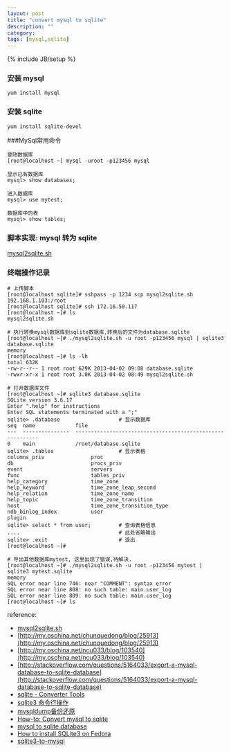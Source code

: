 ```yaml
---
layout: post
title: "convert mysql to sqlite"
description: ""
category: 
tags: [mysql,sqlite]
---
```

{% include JB/setup %}

### 安装 mysql
	yum install mysql

### 安装 sqlite
	yum install sqlite-devel

###MySql常用命令

	登陆数据库
	[root@localhost ~] mysql -uroot -p123456 mysql

	显示已有数据库
	mysql> show databases;
	 
	进入数据库
	mysql> use mytest;
	 
	数据库中的表
	mysql> show tables;


### 脚本实现: mysql 转为 sqlite  
[mysql2sqlite.sh](https://gist.github.com/esperlu/943776/)

### 终端操作记录
	# 上传脚本
	[root@localhost sqlite]# sshpass -p 1234 scp mysql2sqlite.sh 192.168.1.103:/root
	[root@localhost sqlite]# ssh 172.16.50.117
	[root@localhost ~]# ls
	mysql2sqlite.sh

	# 执行转换mysql数据库到sqlite数据库,转换后的文件为database.sqlite
	[root@localhost ~]# ./mysql2sqlite.sh -u root -p123456 mysql | sqlite3 database.sqlite
	memory
	[root@localhost ~]# ls -lh
	total 632K
	-rw-r--r-- 1 root root 629K 2013-04-02 09:08 database.sqlite
	-rwxr-xr-x 1 root root 3.0K 2013-04-02 08:49 mysql2sqlite.sh

	# 打开数据库文件
	[root@localhost ~]# sqlite3 database.sqlite  
	SQLite version 3.6.17
	Enter ".help" for instructions
	Enter SQL statements terminated with a ";"
	sqlite> .database                   # 显示数据库
	seq  name             file                                                      
	---  ---------------  ----------------------------------------------------------
	0    main             /root/database.sqlite                                     
	sqlite> .tables                     # 显示表格
	columns_priv               proc                     
	db                         procs_priv               
	event                      servers                  
	func                       tables_priv              
	help_category              time_zone                
	help_keyword               time_zone_leap_second    
	help_relation              time_zone_name           
	help_topic                 time_zone_transition     
	host                       time_zone_transition_type
	ndb_binlog_index           user                     
	plugin                   
	sqlite> select * from user;         # 查询表格信息
	....                                # 此处省略输出
	sqlite> .exit                       # 退出
	[root@localhost ~]#

	# 导出其他数据库mytest, 这里出现了错误,待解决.
	[root@localhost ~]# ./mysql2sqlite.sh -u root -p123456 mytest | sqlite3 mytest.sqlite
	memory
	SQL error near line 746: near "COMMENT": syntax error
	SQL error near line 808: no such table: main.user_log
	SQL error near line 809: no such table: main.user_log
	[root@localhost ~]# ls

reference:
* [mysql2sqlite.sh](https://gist.github.com/esperlu/943776/)
* [http://my.oschina.net/chunquedong/blog/25913](http://my.oschina.net/chunquedong/blog/25913)
* [http://my.oschina.net/ncu033/blog/103540](http://my.oschina.net/ncu033/blog/103540)
* [http://stackoverflow.com/questions/5164033/export-a-mysql-database-to-sqlite-database](http://stackoverflow.com/questions/5164033/export-a-mysql-database-to-sqlite-database)
* [sqlite - Converter Tools](http://www.sqlite.org/cvstrac/wiki?p=ConverterTools)
* [sqlite3 命令行操作](www.cnblogs.com/lwm-1988/archive/2011/08/20/2147573.html)
* [mysqldump备份还原](www.cnblogs.com/zeroone/archive/2010/05/11/1732834.html) 
* [How-to: Convert mysql to sqlite](http://www.jbip.net/content/how-convert-mysql-sqlite)
* [mysql to sqlite database](http://blog.sina.com.cn/s/blog_a9ec688101019m8i.html)
* [How to install SQLite3 on Fedora](http://radicallyrails.blogspot.com/2011/05/how-to-install-sqlite3-on-fedora.html)
* [sqlite3-to-mysql](https://github.com/athlite/sqlite3-to-mysql/blob/master/sqlite3-to-mysql)
